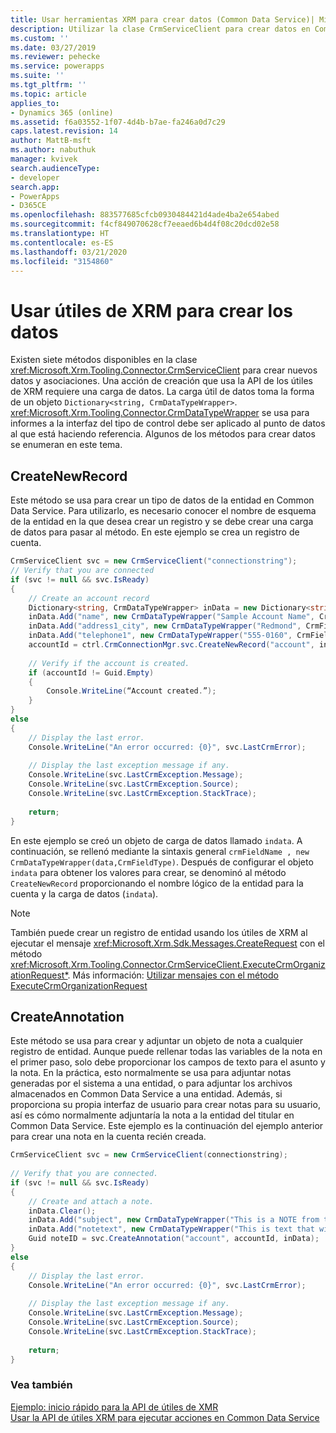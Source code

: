 ```yaml
---
title: Usar herramientas XRM para crear datos (Common Data Service)| Microsoft Docs
description: Utilizar la clase CrmServiceClient para crear datos en Common Data Service
ms.custom: ''
ms.date: 03/27/2019
ms.reviewer: pehecke
ms.service: powerapps
ms.suite: ''
ms.tgt_pltfrm: ''
ms.topic: article
applies_to:
- Dynamics 365 (online)
ms.assetid: f6a03552-1f07-4d4b-b7ae-fa246a0d7c29
caps.latest.revision: 14
author: MattB-msft
ms.author: nabuthuk
manager: kvivek
search.audienceType:
- developer
search.app:
- PowerApps
- D365CE
ms.openlocfilehash: 883577685cfcb0930484421d4ade4ba2e654abed
ms.sourcegitcommit: f4cf849070628cf7eeaed6b4d4f08c20dcd02e58
ms.translationtype: HT
ms.contentlocale: es-ES
ms.lasthandoff: 03/21/2020
ms.locfileid: "3154860"
---
```

# <a name="use-xrm-tooling-to-create-data"></a>Usar útiles de XRM para crear los datos

Existen siete métodos disponibles en la clase <xref:Microsoft.Xrm.Tooling.Connector.CrmServiceClient> para crear nuevos datos y asociaciones. Una acción de creación que usa la API de los útiles de XRM requiere una carga de datos. La carga útil de datos toma la forma de un objeto `Dictionary<string, CrmDataTypeWrapper>`. <xref:Microsoft.Xrm.Tooling.Connector.CrmDataTypeWrapper> se usa para informes a la interfaz del tipo de control debe ser aplicado al punto de datos al que está haciendo referencia. Algunos de los métodos para crear datos se enumeran en este tema.  
  
## <a name="createnewrecord"></a>CreateNewRecord  

Este método se usa para crear un tipo de datos de la entidad en Common Data Service. Para utilizarlo, es necesario conocer el nombre de esquema de la entidad en la que desea crear un registro y se debe crear una carga de datos para pasar al método. En este ejemplo se crea un registro de cuenta.

```csharp
CrmServiceClient svc = new CrmServiceClient("connectionstring");  
// Verify that you are connected  
if (svc != null && svc.IsReady)  
{  
    // Create an account record  
    Dictionary<string, CrmDataTypeWrapper> inData = new Dictionary<string, CrmDataTypeWrapper>();  
    inData.Add("name", new CrmDataTypeWrapper("Sample Account Name", CrmFieldType.String));  
    inData.Add("address1_city", new CrmDataTypeWrapper("Redmond", CrmFieldType.String));  
    inData.Add("telephone1", new CrmDataTypeWrapper("555-0160", CrmFieldType.String));  
    accountId = ctrl.CrmConnectionMgr.svc.CreateNewRecord("account", inData);  
  
    // Verify if the account is created.  
    if (accountId != Guid.Empty)  
    {  
        Console.WriteLine(“Account created.”);  
    }  
}  
else  
{  
    // Display the last error.  
    Console.WriteLine("An error occurred: {0}", svc.LastCrmError);  
  
    // Display the last exception message if any.   
    Console.WriteLine(svc.LastCrmException.Message);  
    Console.WriteLine(svc.LastCrmException.Source);  
    Console.WriteLine(svc.LastCrmException.StackTrace);  
  
    return;  
}  
```
En este ejemplo se creó un objeto de carga de datos llamado `indata`. A continuación, se rellenó mediante la sintaxis general `crmFieldName , new CrmDataTypeWrapper(data,CrmFieldType)`. Después de configurar el objeto `indata` para obtener los valores para crear, se denominó al método `CreateNewRecord` proporcionando el nombre lógico de la entidad para la cuenta y la carga de datos (`indata`).  
  
> [!NOTE]
> También puede crear un registro de entidad usando los útiles de XRM al ejecutar el mensaje <xref:Microsoft.Xrm.Sdk.Messages.CreateRequest> con el método <xref:Microsoft.Xrm.Tooling.Connector.CrmServiceClient.ExecuteCrmOrganizationRequest*>. Más información: [Utilizar mensajes con el método ExecuteCrmOrganizationRequest](use-messages-executecrmorganizationrequest-method.md)  
  
## <a name="createannotation"></a>CreateAnnotation
  
Este método se usa para crear y adjuntar un objeto de nota a cualquier registro de entidad. Aunque puede rellenar todas las variables de la nota en el primer paso, solo debe proporcionar los campos de texto para el asunto y la nota. En la práctica, esto normalmente se usa para adjuntar notas generadas por el sistema a una entidad, o para adjuntar los archivos almacenados en Common Data Service a una entidad. Además, si proporciona su propia interfaz de usuario para crear notas para su usuario, así es cómo normalmente adjuntaría la nota a la entidad del titular en Common Data Service. Este ejemplo es la continuación del ejemplo anterior para crear una nota en la cuenta recién creada.  
  
```csharp
CrmServiceClient svc = new CrmServiceClient(connectionstring);  
  
// Verify that you are connected.  
if (svc != null && svc.IsReady)  
{  
    // Create and attach a note.  
    inData.Clear();   
    inData.Add("subject", new CrmDataTypeWrapper("This is a NOTE from the API" , CrmFieldType.String));
    inData.Add("notetext", new CrmDataTypeWrapper("This is text that will go in the body of the note" , CrmFieldType.String));  
    Guid noteID = svc.CreateAnnotation("account", accountId, inData);  
}  
else  
{  
    // Display the last error.  
    Console.WriteLine("An error occurred: {0}", svc.LastCrmError);  
  
    // Display the last exception message if any.  
    Console.WriteLine(svc.LastCrmException.Message);  
    Console.WriteLine(svc.LastCrmException.Source);  
    Console.WriteLine(svc.LastCrmException.StackTrace);  
  
    return;  
}  
```  
  
### <a name="see-also"></a>Vea también  

[Ejemplo: inicio rápido para la API de útiles de XMR](sample-quick-start-xrm-tooling-api.md)<br />
[Usar la API de útiles XRM para ejecutar acciones en Common Data Service](use-xrm-tooling-execute-actions.md)
